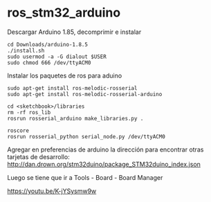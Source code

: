 # ros_stm32_arduino

Descargar Arduino 1.85, decomprimir e instalar

```
cd Downloads/arduino-1.8.5
./install.sh
sudo usermod -a -G dialout $USER
sudo chmod 666 /dev/ttyACM0
```

Instalar los paquetes de ros para aduino

```
sudo apt-get install ros-melodic-rosserial
sudo apt-get install ros-melodic-rosserial-arduino
```


```
cd <sketchbook>/libraries
rm -rf ros_lib
rosrun rosserial_arduino make_libraries.py .
```


```
roscore
rosrun rosserial_python serial_node.py /dev/ttyACM0
```
Agregar en preferencias de arduino la dirección para encontrar otras tarjetas de desarrollo:
http://dan.drown.org/stm32duino/package_STM32duino_index.json

Luego se tiene que ir a Tools - Board - Board Manager

https://youtu.be/K-jYSysmw9w

